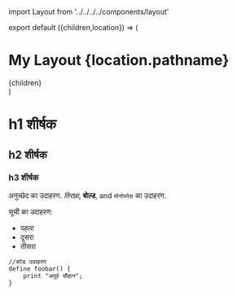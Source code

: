 import Layout from '../../../../components/layout'

export default ({children,location}) => (
  <Layout>
    <h1>My Layout {location.pathname}</h1>
    <div>{children}</div>
  </Layout>
)

# h1 शीर्षक
## h2 शीर्षक
### h3 शीर्षक

अनुच्छेद का उदाहरण.
*तिरछा*, **बोल्ड**, and `मोनोस्पेस` का उदाहरण.

सूची का उदाहरण:
 
  * पहला
  * दूसरा
  * तीसरा

~~~
//कोड उदाहरण
define foobar() {
    print "अपूर्व चौहान";
}
~~~